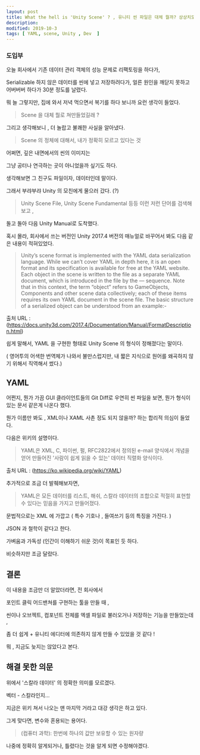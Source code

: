 ```yaml
---
layout: post
title: What the hell is 'Unity Scene' ? , 유니티 씬 파일은 대체 뭘까? 상상치도 못한 정체 ㄴ('-')ㄱ
description: 
modified: 2019-10-3
tags: [ YAML, scene, Unity , Dev  ] 
---
```


### 도입부 
오늘 회사에서 기존 데이터 관리 객체의 성능 문제로 리팩토링을 하다가, 

Serializable 하지 않은 데이터를 씬에 넣고 저장하려다가, 얼른 원인을 깨닫지 못하고 어버버버 하다가 30분 정도를 날렸다.  

뭐 늘 그렇지만, 집에 와서 저녁 먹으면서 복기를 하다 보니까 요런 생각이 들었다. 

> Scene 을 대체 뭘로 쳐만들었길래 ?

그리고 생각해보니 , 더 놀랍고 불쾌한 사실을 알아냈다. 

> Scene 의 정체에 대해서, 내가 정확히 모르고 있다는 것

어쩌면, 깊은 내면에서의 씬의 이미지는 

그냥 공터나 연극하는 곳이 아니었을까 싶기도 하다.

생각해보면 그 친구도 파일이자, 데이터인데 말이다. 

그래서 부랴부랴 Unity 의 모친에게 물으러 갔다. (?)

> Unity Scene File, Unity Scene Fundamental 등등 이런 저런 단어를 검색해보고 , 

돌고 돌아 다음 Unity Manual로 도착했다. 


혹시 몰라, 회사에서 쓰는 버전인 Unity 2017.4 버전의 매뉴얼로 바꾸어서 봐도 다음 같은 내용이 적혀있었다. 

> Unity’s scene format is implemented with the YAML data serialization language. While we can’t cover YAML in depth here, it is an open format and its specification is available for free at the YAML website. Each object in the scene is written to the file as a separate YAML document, which is introduced in the file by the — sequence. Note that in this context, the term “object” refers to GameObjects, Components and other scene data collectively; each of these items requires its own YAML document in the scene file. The basic structure of a serialized object can be understood from an example:-

출처 URL : (https://docs.unity3d.com/2017.4/Documentation/Manual/FormatDescription.html)

쉽게 말해서, YAML 을 구현한 형태로 Unity Scene 의 형식이 정해졌다는 말이다. 

( 영어투의 어색한 번역체가 나와서 불만스럽지만, 내 짧은 지식으로 원어를 왜곡하지 않기 위해서 직역해서 썼다.)

## YAML

어쩐지, 뭔가 가끔 GUI 클라이언트들의 Git Diff로 우연히 씬 파일을 보면, 뭔가 형식이 있는 문서 같은게 나온다 했다. 

뭔가 이름만 봐도 , XML이나 XAML 사촌 정도 되지 않을까? 하는 합리적 의심이 들었다. 

다음은 위키의 설명이다. 

> YAML은 XML, C, 파이썬, 펄, RFC2822에서 정의된 e-mail 양식에서 개념을 얻어 만들어진 '사람이 쉽게 읽을 수 있는' 데이터 직렬화 양식이다.

출처 URL : (https://ko.wikipedia.org/wiki/YAML)

추가적으로 조금 더 발췌해보자면, 

> YAML은 모든 데이터를 리스트, 해쉬, 스칼라 데이터의 조합으로 적절히 표현할 수 있다는 믿음을 가지고 만들어졌다.

문법적으로는 XML 에 가깝고 ( 특수 기호나 , 들여쓰기 등의 특징을 가진다. ) 

JSON 과 철학이 같다고 한다. 

가벼움과 가독성 (인간이 이해하기 쉬운 것)이 목표인 듯 하다. 

비슷하지만 조금 달랐다. 

## 결론 

이 내용을 조금만 더 알았더라면, 전 회사에서 

포인트 클릭 어드밴쳐를 구현하는 툴을 만들 때 , 

씬이나 오브젝트, 컴포넌트 전체를 엑셀 파일로 불러오거나 저장하는 기능을 만들었는데 ,

좀 더 쉽게 + 유니티 에디터에 의존하지 않게 만들 수 있었을 것 같다 ! 

뭐 , 지금도 늦지는 않았다고 본다. 

## 해결 못한 의문 

위에서 '스칼라 데이터' 의 정확한 의미를 모르겠다.

벡터 - 스칼라인지... 

지금은 위키 쳐서 나오는 맨 마지막 거라고 대강 생각은 하고 있다. 

그게 맞다면, 변수와 혼용되는 용어다. 

> (컴퓨터 과학): 한번에 하나의 값만 보유할 수 있는 원자량

나중에 정확히 알게되거나, 틀렸다는 것을 알게 되면 수정해야겠다. 

